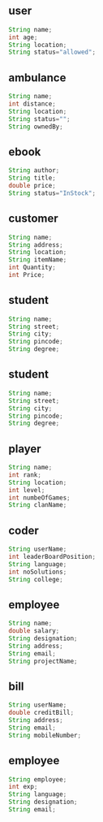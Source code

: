 ## user
```Java
String name;
int age;
String location;
String status="allowed";

```

## ambulance
```Java
String name;
int distance;
String location;
String status="";
String ownedBy;
```


## ebook
```Java
String author;
String title;
double price;
String status="InStock"; 
```

## customer
```Java
String name;
String address;
String location;
String itemName;
int Quantity;
int Price;  
```

## student
```Java
String name;
String street;
String city;
String pincode;
String degree;  
```

## student
```Java
String name;
String street;
String city;
String pincode;
String degree;  
```

## player
```Java
String name;
int rank;
String location;
int level;
int numbeOfGames;
String clanName;  
```


## coder
```Java
String userName;
int leaderBoardPosition;
String language;
int noSolutions;
String college;  
```


## employee
```Java
String name;
double salary;
String designation;
String address;
String email;
String projectName;  
```

## bill
```Java
String userName;
double creditBill;
String address;
String email;
String mobileNumber;  
```

## employee
```Java
String employee;
int exp;
String language;
String designation;
String email;  
```


